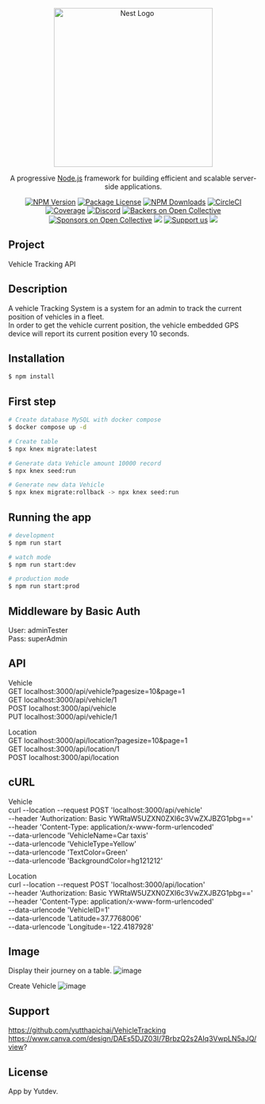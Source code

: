 <p align="center">
  <a href="http://nestjs.com/" target="blank"><img src="https://nestjs.com/img/logo_text.svg" width="320" alt="Nest Logo" /></a>
</p>

[circleci-image]: https://img.shields.io/circleci/build/github/nestjs/nest/master?token=abc123def456
[circleci-url]: https://circleci.com/gh/nestjs/nest

  <p align="center">A progressive <a href="http://nodejs.org" target="_blank">Node.js</a> framework for building efficient and scalable server-side applications.</p>
    <p align="center">
<a href="https://www.npmjs.com/~nestjscore" target="_blank"><img src="https://img.shields.io/npm/v/@nestjs/core.svg" alt="NPM Version" /></a>
<a href="https://www.npmjs.com/~nestjscore" target="_blank"><img src="https://img.shields.io/npm/l/@nestjs/core.svg" alt="Package License" /></a>
<a href="https://www.npmjs.com/~nestjscore" target="_blank"><img src="https://img.shields.io/npm/dm/@nestjs/common.svg" alt="NPM Downloads" /></a>
<a href="https://circleci.com/gh/nestjs/nest" target="_blank"><img src="https://img.shields.io/circleci/build/github/nestjs/nest/master" alt="CircleCI" /></a>
<a href="https://coveralls.io/github/nestjs/nest?branch=master" target="_blank"><img src="https://coveralls.io/repos/github/nestjs/nest/badge.svg?branch=master#9" alt="Coverage" /></a>
<a href="https://discord.gg/G7Qnnhy" target="_blank"><img src="https://img.shields.io/badge/discord-online-brightgreen.svg" alt="Discord"/></a>
<a href="https://opencollective.com/nest#backer" target="_blank"><img src="https://opencollective.com/nest/backers/badge.svg" alt="Backers on Open Collective" /></a>
<a href="https://opencollective.com/nest#sponsor" target="_blank"><img src="https://opencollective.com/nest/sponsors/badge.svg" alt="Sponsors on Open Collective" /></a>
  <a href="https://paypal.me/kamilmysliwiec" target="_blank"><img src="https://img.shields.io/badge/Donate-PayPal-ff3f59.svg"/></a>
    <a href="https://opencollective.com/nest#sponsor"  target="_blank"><img src="https://img.shields.io/badge/Support%20us-Open%20Collective-41B883.svg" alt="Support us"></a>
  <a href="https://twitter.com/nestframework" target="_blank"><img src="https://img.shields.io/twitter/follow/nestframework.svg?style=social&label=Follow"></a>
</p>
  <!--[![Backers on Open Collective](https://opencollective.com/nest/backers/badge.svg)](https://opencollective.com/nest#backer)
  [![Sponsors on Open Collective](https://opencollective.com/nest/sponsors/badge.svg)](https://opencollective.com/nest#sponsor)-->

## Project 
Vehicle Tracking API

## Description

A vehicle Tracking System is a system for an admin to track the current position of vehicles in a fleet. \
In order to get the vehicle current position, the vehicle embedded GPS device will report its current position every 10 seconds.


## Installation

```bash
$ npm install
```

## First step

```bash
# Create database MySQL with docker compose
$ docker compose up -d

# Create table
$ npx knex migrate:latest 

# Generate data Vehicle amount 10000 record
$ npx knex seed:run

# Generate new data Vehicle
$ npx knex migrate:rollback -> npx knex seed:run
```

## Running the app

```bash
# development
$ npm run start

# watch mode
$ npm run start:dev

# production mode
$ npm run start:prod
```

## Middleware by Basic Auth

User: adminTester \
Pass: superAdmin

## API

Vehicle \
  GET localhost:3000/api/vehicle?pagesize=10&page=1 \
  GET localhost:3000/api/vehicle/1 \
  POST localhost:3000/api/vehicle \
  PUT localhost:3000/api/vehicle/1 

Location \
  GET localhost:3000/api/location?pagesize=10&page=1 \
  GET localhost:3000/api/location/1 \
  POST localhost:3000/api/location 

## cURL

Vehicle \
curl --location --request POST 'localhost:3000/api/vehicle' \
--header 'Authorization: Basic YWRtaW5UZXN0ZXI6c3VwZXJBZG1pbg==' \
--header 'Content-Type: application/x-www-form-urlencoded' \
--data-urlencode 'VehicleName=Car taxis' \
--data-urlencode 'VehicleType=Yellow' \
--data-urlencode 'TextColor=Green' \
--data-urlencode 'BackgroundColor=hg121212'

Location \
curl --location --request POST 'localhost:3000/api/location' \
--header 'Authorization: Basic YWRtaW5UZXN0ZXI6c3VwZXJBZG1pbg==' \
--header 'Content-Type: application/x-www-form-urlencoded' \
--data-urlencode 'VehicleID=1' \
--data-urlencode 'Latitude=37.7768006' \
--data-urlencode 'Longitude=-122.4187928'

## Image

 Display their journey on a table.
![image](https://i.ibb.co/0rLhrBJ/Screen-Shot-2564-10-26-at-15-12-28.png)

 Create Vehicle
![image](https://i.ibb.co/NjWwR1p/Screen-Shot-2564-10-26-at-15-16-18.png)


## Support

https://github.com/yutthapichai/VehicleTracking
https://www.canva.com/design/DAEs5DJZ03I/7BrbzQ2s2AIq3VwpLN5aJQ/view?


## License

App by Yutdev.
